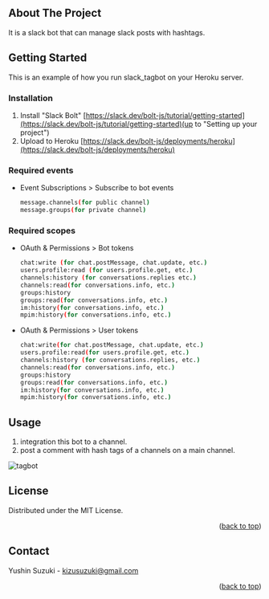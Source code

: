 <!-- ABOUT THE PROJECT -->
## About The Project

It is a slack bot that can manage slack posts with hashtags.

<!-- GETTING STARTED -->
## Getting Started

This is an example of how you run slack_tagbot on your Heroku server.

### Installation

1. Install "Slack Bolt" [https://slack.dev/bolt-js/tutorial/getting-started](https://slack.dev/bolt-js/tutorial/getting-started)(up to "Setting up your project")
2. Upload to Heroku [https://slack.dev/bolt-js/deployments/heroku](https://slack.dev/bolt-js/deployments/heroku)


### Required events

* Event Subscriptions > Subscribe to bot events
  ```sh
  message.channels(for public channel)
  message.groups(for private channel)
  ```
  
### Required scopes
 
* OAuth & Permissions > Bot tokens
  ```sh
  chat:write (for chat.postMessage, chat.update, etc.)
  users.profile:read (for users.profile.get, etc.)
  channels:history (for conversations.replies etc.)
  channels:read(for conversations.info, etc.)
  groups:history
  groups:read(for conversations.info, etc.)
  im:history(for conversations.info, etc.)
  mpim:history(for conversations.info, etc.)
  ```
  
  
* OAuth & Permissions > User tokens
  ```sh
  chat:write(for chat.postMessage, chat.update, etc.)
  users.profile:read(for users.profile.get, etc.)
  channels:history (for conversations.replies, etc.)
  channels:read(for conversations.info, etc.)
  groups:history
  groups:read(for conversations.info, etc.)
  im:history(for conversations.info, etc.)
  mpim:history(for conversations.info, etc.)
  ``` 
  
## Usage
1. integration this bot to a channel.
2. post a comment with hash tags of a channels on a main channel.

![tagbot](https://user-images.githubusercontent.com/62285965/169650961-40f96802-9693-4dcf-9b6c-0b66f7e075ae.png)


<!-- LICENSE -->
## License

Distributed under the MIT License.

<p align="right">(<a href="#top">back to top</a>)</p>



<!-- CONTACT -->
## Contact
Yushin Suzuki - kizusuzuki@gmail.com

<p align="right">(<a href="#top">back to top</a>)</p>
